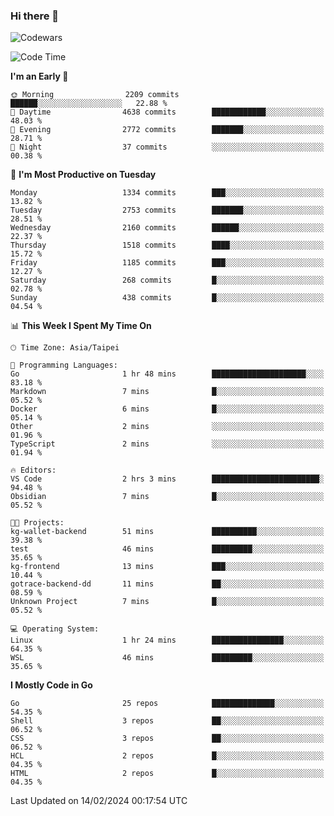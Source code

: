 ### Hi there 👋

![Codewars](https://www.codewars.com/users/omegaatt36/badges/small)

<!--START_SECTION:waka-->
![Code Time](http://img.shields.io/badge/Code%20Time-2%2C160%20hrs%208%20mins-blue)

**I'm an Early 🐤** 

```text
🌞 Morning                2209 commits        ██████░░░░░░░░░░░░░░░░░░░   22.88 % 
🌆 Daytime                4638 commits        ████████████░░░░░░░░░░░░░   48.03 % 
🌃 Evening                2772 commits        ███████░░░░░░░░░░░░░░░░░░   28.71 % 
🌙 Night                  37 commits          ░░░░░░░░░░░░░░░░░░░░░░░░░   00.38 % 
```
📅 **I'm Most Productive on Tuesday** 

```text
Monday                   1334 commits        ███░░░░░░░░░░░░░░░░░░░░░░   13.82 % 
Tuesday                  2753 commits        ███████░░░░░░░░░░░░░░░░░░   28.51 % 
Wednesday                2160 commits        ██████░░░░░░░░░░░░░░░░░░░   22.37 % 
Thursday                 1518 commits        ████░░░░░░░░░░░░░░░░░░░░░   15.72 % 
Friday                   1185 commits        ███░░░░░░░░░░░░░░░░░░░░░░   12.27 % 
Saturday                 268 commits         █░░░░░░░░░░░░░░░░░░░░░░░░   02.78 % 
Sunday                   438 commits         █░░░░░░░░░░░░░░░░░░░░░░░░   04.54 % 
```


📊 **This Week I Spent My Time On** 

```text
🕑︎ Time Zone: Asia/Taipei

💬 Programming Languages: 
Go                       1 hr 48 mins        █████████████████████░░░░   83.18 % 
Markdown                 7 mins              █░░░░░░░░░░░░░░░░░░░░░░░░   05.52 % 
Docker                   6 mins              █░░░░░░░░░░░░░░░░░░░░░░░░   05.14 % 
Other                    2 mins              ░░░░░░░░░░░░░░░░░░░░░░░░░   01.96 % 
TypeScript               2 mins              ░░░░░░░░░░░░░░░░░░░░░░░░░   01.94 % 

🔥 Editors: 
VS Code                  2 hrs 3 mins        ████████████████████████░   94.48 % 
Obsidian                 7 mins              █░░░░░░░░░░░░░░░░░░░░░░░░   05.52 % 

🐱‍💻 Projects: 
kg-wallet-backend        51 mins             ██████████░░░░░░░░░░░░░░░   39.38 % 
test                     46 mins             █████████░░░░░░░░░░░░░░░░   35.65 % 
kg-frontend              13 mins             ███░░░░░░░░░░░░░░░░░░░░░░   10.44 % 
gotrace-backend-dd       11 mins             ██░░░░░░░░░░░░░░░░░░░░░░░   08.59 % 
Unknown Project          7 mins              █░░░░░░░░░░░░░░░░░░░░░░░░   05.52 % 

💻 Operating System: 
Linux                    1 hr 24 mins        ████████████████░░░░░░░░░   64.35 % 
WSL                      46 mins             █████████░░░░░░░░░░░░░░░░   35.65 % 
```

**I Mostly Code in Go** 

```text
Go                       25 repos            ██████████████░░░░░░░░░░░   54.35 % 
Shell                    3 repos             ██░░░░░░░░░░░░░░░░░░░░░░░   06.52 % 
CSS                      3 repos             ██░░░░░░░░░░░░░░░░░░░░░░░   06.52 % 
HCL                      2 repos             █░░░░░░░░░░░░░░░░░░░░░░░░   04.35 % 
HTML                     2 repos             █░░░░░░░░░░░░░░░░░░░░░░░░   04.35 % 
```




 Last Updated on 14/02/2024 00:17:54 UTC
<!--END_SECTION:waka-->

<!--
**omegaatt36/omegaatt36** is a ✨ _special_ ✨ repository because its `README.md` (this file) appears on your GitHub profile.

Here are some ideas to get you started:

- 🔭 I’m currently working on ...
- 🌱 I’m currently learning ...
- 👯 I’m looking to collaborate on ...
- 🤔 I’m looking for help with ...
- 💬 Ask me about ...
- 📫 How to reach me: ...
- 😄 Pronouns: ...
- ⚡ Fun fact: ...
-->
